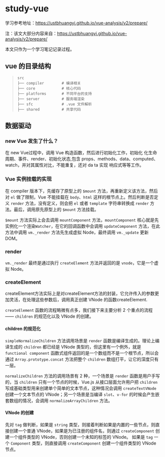 # study-vue

学习参考地址：https://ustbhuangyi.github.io/vue-analysis/v2/prepare/

注：该文大部分内容来自：https://ustbhuangyi.github.io/vue-analysis/v2/prepare/

本文只作为一个学习笔记记录过程。

## vue 的目录结构

> ```text
> src
> ├── compiler        # 编译相关 
> ├── core            # 核心代码 
> ├── platforms       # 不同平台的支持
> ├── server          # 服务端渲染
> ├── sfc             # .vue 文件解析
> ├── shared          # 共享代码
> ```

## 数据驱动

### new Vue 发生了什么？

在 new Vue过程中，调用 Vue 构造函数，然后进行初始化工作，初始化 化生命周期、事件、render、初始化状态,包含 props、methods、data、computed、watch，并对其属性对比，不能重复，还对 da ta 实现 响应式等等工作。

### Vue 实例挂载的实现

在 compiler 版本下，先缓存了原型上的 `$mount` 方法，再重新定义该方法，然后对 `el` 做了限制，Vue 不能挂载在 `body`、`html` 这样的根节点上。然后判断是否定义 `render` 方法，没有定义，则会把 `el` 或者 `template` 字符串转换成 `render` 方法。最后，调用原先原型上的 `$mount` 方法挂载。

`$mount` 方法实际上会去调用 `mountComponent` 方法，`mountComponent` 核心就是先实例化一个渲染`Watcher`，在它的回调函数中会调用 `updateComponent` 方法，在此方法中调用 `vm._render` 方法先生成虚拟 Node，最终调用 `vm._update` 更新 DOM。

### render

`vm._render` 最终是通过执行 `createElement` 方法并返回的是 `vnode`，它是一个虚拟 Node。

### createElement

createElement方法实际上是对createElement方法的封装，它允许传入的参数更加灵活，在处理这些参数后，调用真正创建 VNode 的函数createElement.

`createElement` 函数的流程略微有点多，我们接下来主要分析 2 个重点的流程 —— `children` 的规范化以及 VNode 的创建。

#### children 的规范化

`simpleNormalizeChildren` 方法调用场景是 `render` 函数是编译生成的。理论上编译生成的 `children` 都已经是 VNode 类型的，但这里有一个例外，就是 `functional component` 函数式组件返回的是一个数组而不是一个根节点，所以会通过 `Array.prototype.concat` 方法把整个 `children` 数组打平，让它的深度只有一层。

`normalizeChildren` 方法的调用场景有 2 种，一个场景是 `render` 函数是用户手写的，当 `children` 只有一个节点的时候，Vue.js 从接口层面允许用户把 `children` 写成基础类型用来创建单个简单的文本节点，这种情况会调用 `createTextVNode` 创建一个文本节点的 VNode；另一个场景是当编译 `slot`、`v-for` 的时候会产生嵌套数组的情况，会调用 `normalizeArrayChildren` 方法。

#### VNode 的创建

先对 `tag` 做判断，如果是 `string` 类型，则接着判断如果是内置的一些节点，则直接创建一个普通 VNode，如果是为已注册的组件名，则通过 `createComponent` 创建一个组件类型的 VNode，否则创建一个未知的标签的 VNode。 如果是 `tag` 一个 `Component` 类型，则直接调用 `createComponent` 创建一个组件类型的 VNode 节点。



